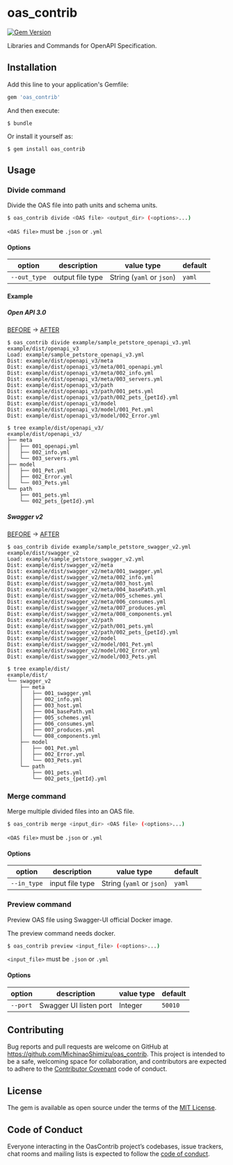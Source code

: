 # oas_contrib

[![Gem Version](https://badge.fury.io/rb/oas_contrib.svg)](https://badge.fury.io/rb/oas_contrib)

Libraries and Commands for OpenAPI Specification.

## Installation

Add this line to your application's Gemfile:

```ruby
gem 'oas_contrib'
```

And then execute:

    $ bundle

Or install it yourself as:

    $ gem install oas_contrib

## Usage

### Divide command

Divide the OAS file into path units and schema units.

```bash
$ oas_contrib divide <OAS file> <output_dir> (<options>...)
```

`<OAS file>` must be `.json` or `.yml`

#### Options

| option     | description      | value type                | default  |
|------------|------------------|---------------------------|----------|
|`--out_type`| output file type | String (`yaml` or `json`) | `yaml`   |

#### Example

##### Open API 3.0

[BEFORE](https://github.com/MichinaoShimizu/oas_contrib/blob/master/example/sample_petstore_openapi_v3.yml) -> [AFTER](https://github.com/MichinaoShimizu/oas_contrib/tree/master/example/dist/openapi_v3)

```
$ oas_contrib divide example/sample_petstore_openapi_v3.yml example/dist/openapi_v3
Load: example/sample_petstore_openapi_v3.yml
Dist: example/dist/openapi_v3/meta
Dist: example/dist/openapi_v3/meta/001_openapi.yml
Dist: example/dist/openapi_v3/meta/002_info.yml
Dist: example/dist/openapi_v3/meta/003_servers.yml
Dist: example/dist/openapi_v3/path
Dist: example/dist/openapi_v3/path/001_pets.yml
Dist: example/dist/openapi_v3/path/002_pets_{petId}.yml
Dist: example/dist/openapi_v3/model
Dist: example/dist/openapi_v3/model/001_Pet.yml
Dist: example/dist/openapi_v3/model/002_Error.yml

$ tree example/dist/openapi_v3/
example/dist/openapi_v3/
├── meta
│   ├── 001_openapi.yml
│   ├── 002_info.yml
│   └── 003_servers.yml
├── model
│   ├── 001_Pet.yml
│   ├── 002_Error.yml
│   └── 003_Pets.yml
└── path
    ├── 001_pets.yml
    └── 002_pets_{petId}.yml
```

##### Swagger v2

[BEFORE](https://github.com/MichinaoShimizu/oas_contrib/blob/master/example/sample_petstore_swagger_v2.yml) -> [AFTER](https://github.com/MichinaoShimizu/oas_contrib/tree/master/example/dist/swagger_v2)

```
$ oas_contrib divide example/sample_petstore_swagger_v2.yml example/dist/swagger_v2
Load: example/sample_petstore_swagger_v2.yml
Dist: example/dist/swagger_v2/meta
Dist: example/dist/swagger_v2/meta/001_swagger.yml
Dist: example/dist/swagger_v2/meta/002_info.yml
Dist: example/dist/swagger_v2/meta/003_host.yml
Dist: example/dist/swagger_v2/meta/004_basePath.yml
Dist: example/dist/swagger_v2/meta/005_schemes.yml
Dist: example/dist/swagger_v2/meta/006_consumes.yml
Dist: example/dist/swagger_v2/meta/007_produces.yml
Dist: example/dist/swagger_v2/meta/008_components.yml
Dist: example/dist/swagger_v2/path
Dist: example/dist/swagger_v2/path/001_pets.yml
Dist: example/dist/swagger_v2/path/002_pets_{petId}.yml
Dist: example/dist/swagger_v2/model
Dist: example/dist/swagger_v2/model/001_Pet.yml
Dist: example/dist/swagger_v2/model/002_Error.yml
Dist: example/dist/swagger_v2/model/003_Pets.yml

$ tree example/dist/
example/dist/
└── swagger_v2
    ├── meta
    │   ├── 001_swagger.yml
    │   ├── 002_info.yml
    │   ├── 003_host.yml
    │   ├── 004_basePath.yml
    │   ├── 005_schemes.yml
    │   ├── 006_consumes.yml
    │   ├── 007_produces.yml
    │   └── 008_components.yml
    ├── model
    │   ├── 001_Pet.yml
    │   ├── 002_Error.yml
    │   └── 003_Pets.yml
    └── path
        ├── 001_pets.yml
        └── 002_pets_{petId}.yml
```

### Merge command

Merge multiple divided files into an OAS file.

```bash
$ oas_contrib merge <input_dir> <OAS file> (<options>...)
```

`<OAS file>` must be `.json` or `.yml`

#### Options

| option     | description      | value type               | default  |
|------------|------------------|------------------------- |----------|
|`--in_type` | input file type  | String (`yaml` or `json`)| `yaml`   |

### Preview command

Preview OAS file using Swagger-UI official Docker image.

The preview command needs docker.

```bash
$ oas_contrib preview <input_file> (<options>...)
```

`<input_file>` must be `.json` or `.yml`

#### Options

| option     | description             | value type      | default  |
|------------|-------------------------|-----------------|----------|
|`--port`    | Swagger UI listen port  | Integer         | `50010`  |

## Contributing

Bug reports and pull requests are welcome on GitHub at https://github.com/MichinaoShimizu/oas_contrib. This project is intended to be a safe, welcoming space for collaboration, and contributors are expected to adhere to the [Contributor Covenant](http://contributor-covenant.org) code of conduct.

## License

The gem is available as open source under the terms of the [MIT License](https://opensource.org/licenses/MIT).

## Code of Conduct

Everyone interacting in the OasContrib project’s codebases, issue trackers, chat rooms and mailing lists is expected to follow the [code of conduct](https://github.com/MichinaoShimizu/oas_contrib/blob/master/CODE_OF_CONDUCT.md).

